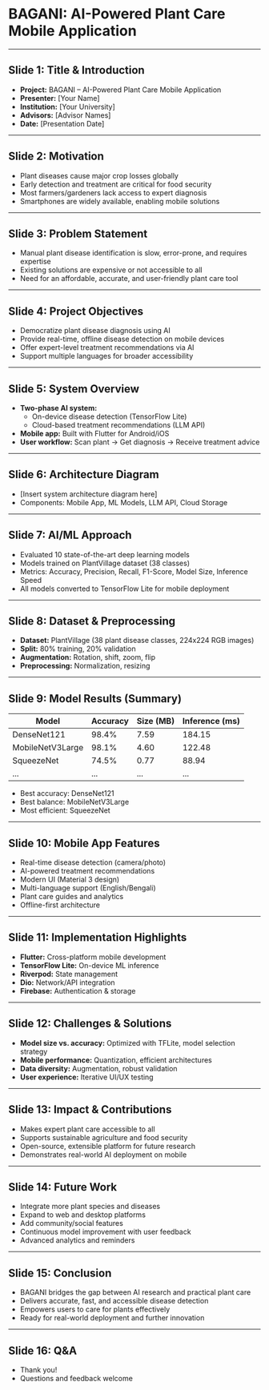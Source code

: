 # BAGANI: AI-Powered Plant Care Mobile Application

---

## Slide 1: Title & Introduction
- **Project:** BAGANI – AI-Powered Plant Care Mobile Application
- **Presenter:** [Your Name]
- **Institution:** [Your University]
- **Advisors:** [Advisor Names]
- **Date:** [Presentation Date]

---

## Slide 2: Motivation
- Plant diseases cause major crop losses globally
- Early detection and treatment are critical for food security
- Most farmers/gardeners lack access to expert diagnosis
- Smartphones are widely available, enabling mobile solutions

---

## Slide 3: Problem Statement
- Manual plant disease identification is slow, error-prone, and requires expertise
- Existing solutions are expensive or not accessible to all
- Need for an affordable, accurate, and user-friendly plant care tool

---

## Slide 4: Project Objectives
- Democratize plant disease diagnosis using AI
- Provide real-time, offline disease detection on mobile devices
- Offer expert-level treatment recommendations via AI
- Support multiple languages for broader accessibility

---

## Slide 5: System Overview
- **Two-phase AI system:**
  - On-device disease detection (TensorFlow Lite)
  - Cloud-based treatment recommendations (LLM API)
- **Mobile app:** Built with Flutter for Android/iOS
- **User workflow:** Scan plant → Get diagnosis → Receive treatment advice

---

## Slide 6: Architecture Diagram
- [Insert system architecture diagram here]
- Components: Mobile App, ML Models, LLM API, Cloud Storage

---

## Slide 7: AI/ML Approach
- Evaluated 10 state-of-the-art deep learning models
- Models trained on PlantVillage dataset (38 classes)
- Metrics: Accuracy, Precision, Recall, F1-Score, Model Size, Inference Speed
- All models converted to TensorFlow Lite for mobile deployment

---

## Slide 8: Dataset & Preprocessing
- **Dataset:** PlantVillage (38 plant disease classes, 224x224 RGB images)
- **Split:** 80% training, 20% validation
- **Augmentation:** Rotation, shift, zoom, flip
- **Preprocessing:** Normalization, resizing

---

## Slide 9: Model Results (Summary)
| Model              | Accuracy | Size (MB) | Inference (ms) |
|--------------------|----------|-----------|----------------|
| DenseNet121        | 98.4%    | 7.59      | 184.15         |
| MobileNetV3Large   | 98.1%    | 4.60      | 122.48         |
| SqueezeNet         | 74.5%    | 0.77      | 88.94          |
| ...                | ...      | ...       | ...            |

- Best accuracy: DenseNet121
- Best balance: MobileNetV3Large
- Most efficient: SqueezeNet

---

## Slide 10: Mobile App Features
- Real-time disease detection (camera/photo)
- AI-powered treatment recommendations
- Modern UI (Material 3 design)
- Multi-language support (English/Bengali)
- Plant care guides and analytics
- Offline-first architecture

---

## Slide 11: Implementation Highlights
- **Flutter:** Cross-platform mobile development
- **TensorFlow Lite:** On-device ML inference
- **Riverpod:** State management
- **Dio:** Network/API integration
- **Firebase:** Authentication & storage

---

## Slide 12: Challenges & Solutions
- **Model size vs. accuracy:** Optimized with TFLite, model selection strategy
- **Mobile performance:** Quantization, efficient architectures
- **Data diversity:** Augmentation, robust validation
- **User experience:** Iterative UI/UX testing

---

## Slide 13: Impact & Contributions
- Makes expert plant care accessible to all
- Supports sustainable agriculture and food security
- Open-source, extensible platform for future research
- Demonstrates real-world AI deployment on mobile

---

## Slide 14: Future Work
- Integrate more plant species and diseases
- Expand to web and desktop platforms
- Add community/social features
- Continuous model improvement with user feedback
- Advanced analytics and reminders

---

## Slide 15: Conclusion
- BAGANI bridges the gap between AI research and practical plant care
- Delivers accurate, fast, and accessible disease detection
- Empowers users to care for plants effectively
- Ready for real-world deployment and further innovation

---

## Slide 16: Q&A
- Thank you!
- Questions and feedback welcome 